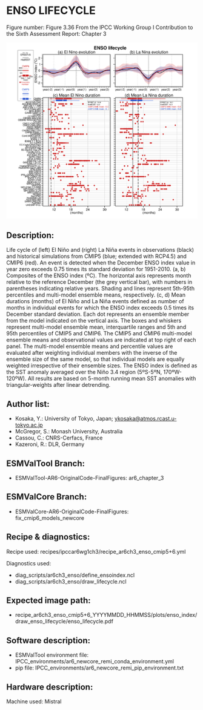 
ENSO LIFECYCLE
==============

Figure number: Figure 3.36
From the IPCC Working Group I Contribution to the Sixth Assessment Report: Chapter 3

![Figure 3.36](../images/ar6_wg1_chap3_figure3_36_enso_lifecycle.png?raw=true)


Description:
------------
Life cycle of (left) El Niño and (right) La Niña events in observations (black) 
and historical simulations from CMIP5 (blue; extended with RCP4.5) and CMIP6 
(red). An event is detected when the December ENSO index value in year zero 
exceeds 0.75 times its standard deviation for 1951-2010. (a, b) Composites of 
the ENSO index (ºC). The horizontal axis represents month relative to the 
reference December (the grey vertical bar), with numbers in parentheses 
indicating relative years. Shading and lines represent 5th-95th percentiles and 
multi-model ensemble means, respectively. (c, d) Mean durations (months) of El 
Niño and La Niña events defined as number of months in individual events for 
which the ENSO index exceeds 0.5 times its December standard deviation. Each dot 
represents an ensemble member from the model indicated on the vertical axis. The 
boxes and whiskers represent multi-model ensemble mean, interquartile ranges and 
5th and 95th percentiles of CMIP5 and CMIP6. The CMIP5 and CMIP6 multi-model 
ensemble means and observational values are indicated at top right of each panel. 
The multi-model ensemble means and percentile values are evaluated after 
weighting individual members with the inverse of the ensemble size of the same 
model, so that individual models are equally weighted irrespective of their 
ensemble sizes. The ENSO index is defined as the SST anomaly averaged over the 
Niño 3.4 region (5ºS-5ºN, 170ºW-120ºW). All results are based on 5-month running 
mean SST anomalies with triangular-weights after linear detrending. 


Author list:
------------
- Kosaka, Y.: University of Tokyo, Japan; ykosaka@atmos.rcast.u-tokyo.ac.jp
- McGregor, S.: Monash University, Australia
- Cassou, C.: CNRS-Cerfacs, France
- Kazeroni, R.: DLR, Germany


ESMValTool Branch:
------------------
- ESMValTool-AR6-OriginalCode-FinalFigures: ar6_chapter_3


ESMValCore Branch:
------------------
- ESMValCore-AR6-OriginalCode-FinalFigures: fix_cmip6_models_newcore


Recipe & diagnostics:
---------------------
Recipe used: recipes/ipccar6wg1ch3/recipe_ar6ch3_enso_cmip5+6.yml

Diagnostics used: 
- diag_scripts/ar6ch3_enso/define_ensoindex.ncl
- diag_scripts/ar6ch3_enso/draw_lifecycle.ncl


Expected image path:
--------------------
- recipe_ar6ch3_enso_cmip5+6_YYYYMMDD_HHMMSS/plots/enso_index/draw_enso_lifecycle/enso_lifecycle.pdf


Software description:
---------------------
- ESMValTool environment file: IPCC_environments/ar6_newcore_remi_conda_environment.yml
- pip file: IPCC_environments/ar6_newcore_remi_pip_environment.txt


Hardware description:
---------------------
Machine used: Mistral
